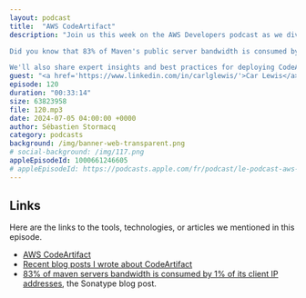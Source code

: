 ```yaml
---
layout: podcast
title:  "AWS CodeArtifact"
description: "Join us this week on the AWS Developers podcast as we dive deep into CodeArtifact, AWS's fully managed artifact repository service. In this insightful discussion with the team behind CodeArtifact, we explore what makes this service essential for developers. Discover the myriad benefits it offers in terms of availability, security, and cost-efficiency.

Did you know that 83% of Maven's public server bandwidth is consumed by just 1% of its client IP addresses? Utilizing a private artifact repository like CodeArtifact not only optimizes your workflows but also contributes to a more sustainable internet infrastructure.

We'll also share expert insights and best practices for deploying CodeArtifact at scale, ensuring you get the most out of this powerful service. Tune in to enhance your development process and learn how to be a responsible internet citizen."
guest: "<a href='https://www.linkedin.com/in/carlglewis/'>Car Lewis</a> and <a href='https://www.linkedin.com/in/derek-tam-3548987/'>Derek Tam</a>, Software Development Manager, AWS</a>"
episode: 120
duration: "00:33:14" 
size: 63823958
file: 120.mp3
date: 2024-07-05 04:00:00 +0000
author: Sébastien Stormacq
category: podcasts
background: /img/banner-web-transparent.png
# social-background: /img/117.png
appleEpisodeId: 1000661246605
# appleEpisodeId: https://podcasts.apple.com/fr/podcast/le-podcast-aws-en-français/id1452118442
---
```



## Links

Here are the links to the tools, technologies, or articles we mentioned in this episode.

- [AWS CodeArtifact](https://docs.aws.amazon.com/codeartifact/latest/ug/welcome.html)
- [Recent blog posts I wrote about CodeArtifact](https://aws.amazon.com/blogs/aws/category/developer-tools/aws-code-artifact/)
- [83% of maven servers bandwidth is consumed by 1% of its client IP addresses](https://www.sonatype.com/blog/maven-central-and-the-tragedy-of-the-commons), the Sonatype blog post.
